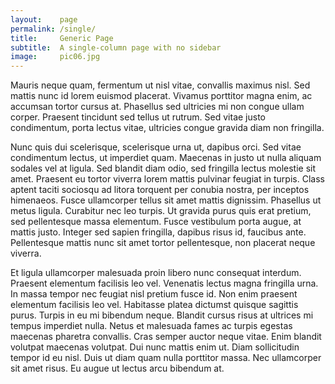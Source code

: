 ```yaml
---
layout:    page
permalink: /single/
title:     Generic Page
subtitle:  A single-column page with no sidebar
image:     pic06.jpg
---
```

Mauris neque quam, fermentum ut nisl vitae, convallis maximus nisl. Sed mattis nunc id lorem euismod placerat. Vivamus porttitor magna enim, ac accumsan tortor cursus at. Phasellus sed ultricies mi non congue ullam corper. Praesent tincidunt sed tellus ut rutrum. Sed vitae justo condimentum, porta lectus vitae, ultricies congue gravida diam non fringilla.

Nunc quis dui scelerisque, scelerisque urna ut, dapibus orci. Sed vitae condimentum lectus, ut imperdiet quam. Maecenas in justo ut nulla aliquam sodales vel at ligula. Sed blandit diam odio, sed fringilla lectus molestie sit amet. Praesent eu tortor viverra lorem mattis pulvinar feugiat in turpis. Class aptent taciti sociosqu ad litora torquent per conubia nostra, per inceptos himenaeos. Fusce ullamcorper tellus sit amet mattis dignissim. Phasellus ut metus ligula. Curabitur nec leo turpis. Ut gravida purus quis erat pretium, sed pellentesque massa elementum. Fusce vestibulum porta augue, at mattis justo. Integer sed sapien fringilla, dapibus risus id, faucibus ante. Pellentesque mattis nunc sit amet tortor pellentesque, non placerat neque viverra.

Et ligula ullamcorper malesuada proin libero nunc consequat interdum. Praesent elementum facilisis leo vel. Venenatis lectus magna fringilla urna. In massa tempor nec feugiat nisl pretium fusce id. Non enim praesent elementum facilisis leo vel. Habitasse platea dictumst quisque sagittis purus. Turpis in eu mi bibendum neque. Blandit cursus risus at ultrices mi tempus imperdiet nulla. Netus et malesuada fames ac turpis egestas maecenas pharetra convallis. Cras semper auctor neque vitae. Enim blandit volutpat maecenas volutpat. Dui nunc mattis enim ut. Diam sollicitudin tempor id eu nisl. Duis ut diam quam nulla porttitor massa. Nec ullamcorper sit amet risus. Eu augue ut lectus arcu bibendum at.
